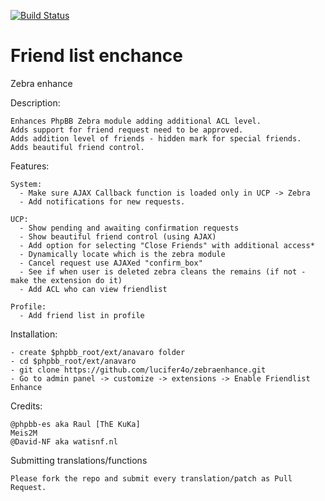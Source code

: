 [![Build Status](https://travis-ci.org/satanasov/zebraenhance.svg?branch=master)](https://travis-ci.org/satanasov/zebraenhance)

Friend list enchance
============

Zebra enhance

  Description:

    Enhances PhpBB Zebra module adding additional ACL level.
    Adds support for friend request need to be approved.
    Adds addition level of friends - hidden mark for special friends.
    Adds beautiful friend control.

  Features:

    System:
      - Make sure AJAX Callback function is loaded only in UCP -> Zebra
      - Add notifications for new requests.

    UCP:
      - Show pending and awaiting confirmation requests
      - Show beautiful friend control (using AJAX)
      - Add option for selecting "Close Friends" with additional access*
      - Dynamically locate which is the zebra module
      - Cancel request use AJAXed "confirm_box"
      - See if when user is deleted zebra cleans the remains (if not - make the extension do it)
      - Add ACL who can view friendlist

    Profile:
      - Add friend list in profile

  Installation:

    - create $phpbb_root/ext/anavaro folder
    - cd $phpbb_root/ext/anavaro
    - git clone https://github.com/lucifer4o/zebraenhance.git
    - Go to admin panel -> customize -> extensions -> Enable Friendlist Enhance

  Credits:

    @phpbb-es aka Raul [ThE KuKa]
    Meis2M
    @David-NF aka watisnf.nl

    
  Submitting translations/functions
    
    Please fork the repo and submit every translation/patch as Pull Request.

